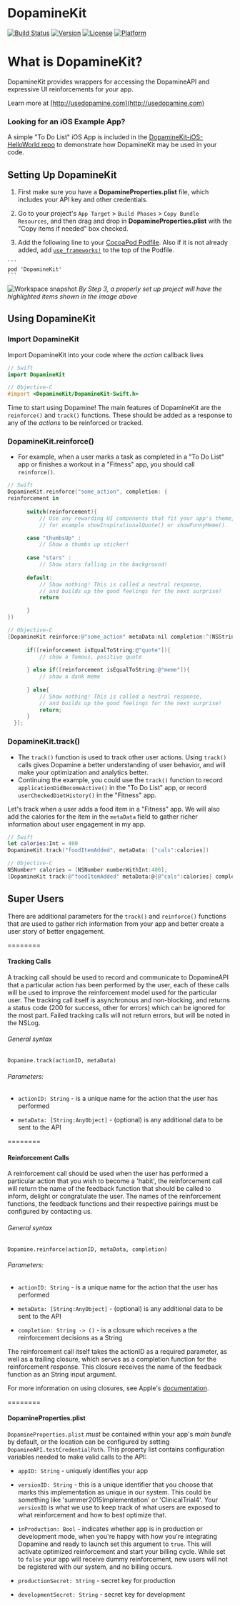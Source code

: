 # DopamineKit

[![Build Status](https://travis-ci.org/DopamineLabs/DopamineKit-iOS.svg?branch=master)](https://travis-ci.org/DopamineLabs/DopamineKit-iOS)
[![Version](https://img.shields.io/cocoapods/v/DopamineKit.svg?style=flat)](http://cocoapods.org/pods/DopamineKit)
[![License](https://img.shields.io/cocoapods/l/DopamineKit.svg?style=flat)](http://cocoapods.org/pods/DopamineKit)
[![Platform](https://img.shields.io/cocoapods/p/DopamineKit.svg?style=flat)](http://cocoapods.org/pods/DopamineKit)

# What is DopamineKit?

DopamineKit provides wrappers for accessing the DopamineAPI and expressive UI reinforcements for your app.

Learn more at [http://usedopamine.com](http://usedopamine.com)

### Looking for an iOS Example App?

A simple "To Do List" iOS App is included in the [DopamineKit-iOS-HelloWorld repo](https://github.com/DopamineLabs/DopamineKit-iOS-HelloWorld) to demonstrate how DopamineKit may be used in your code.

## Setting Up DopamineKit

  1. First make sure you have a __DopamineProperties.plist__ file, which includes your API key and other credentials.

  2. Go to your project's `App Target` > `Build Phases` > `Copy Bundle Resources`, and then drag and drop in __DopamineProperties.plist__ with the "Copy items if needed" box checked.  

  3. Add the following line to your [CocoaPod Podfile](https://cocoapods.org/). Also if it is not already added, add [`use_frameworks!`](https://blog.cocoapods.org/CocoaPods-0.36/) to the top of the Podfile.

	```
	pod 'DopamineKit'
	```

  ![Workspace snapshot](readme/TestApp_with_DopamineKit_and_DopamineProperties.png)
    *By Step 3, a properly set up project will have the highlighted items shown in the image above*
    
## Using DopamineKit

### Import DopamineKit

  Import DopamineKit into your code where the _action_ callback lives

  ```swift
  // Swift
  import DopamineKit
  ```
  
  ```objective-c
  // Objective-C
  #import <DopamineKit/DopamineKit-Swift.h>
  ```
  
  Time to start using Dopamine! The main features of DopamineKit are the `reinforce()` and `track()` functions. These should be added as a response to any of the _actions_ to be reinforced or tracked.
  

### DopamineKit.reinforce()

  -  For example, when a user marks a task as completed in a "To Do List" app or finishes a workout in a "Fitness" app, you should call `reinforce()`.

  ```swift
  // Swift
  DopamineKit.reinforce("some_action", completion: {
  reinforcement in
		
		switch(reinforcement){
			// Use any rewarding UI components that fit your app's theme,
			// for example showInspirationalQuote() or showFunnyMeme().

		case "thumbsUp" :
			// Show a thumbs up sticker!
                                
		case "stars" :
			// Show stars falling in the background!
			
		default:
			// Show nothing! This is called a neutral response, 
			// and builds up the good feelings for the next surprise!
			return

		}
})
  ```

  ```objective-c
  // Objective-C
  [DopamineKit reinforce:@"some_action" metaData:nil completion:^(NSString* reinforcement){
        
        if([reinforcement isEqualToString:@"quote"]){
            // show a famous, positive quote
            
        } else if([reinforcement isEqualToString:@"meme"]){
            // show a dank meme
            
        } else{
            // Show nothing! This is called a neutral response, 
            // and builds up the good feelings for the next surprise!
            return;
        }
    }];
  
  ```
  
### DopamineKit.track()

  - The `track()` function is used to track other user actions. Using `track()` calls gives Dopamine a better understanding of user behavior, and will make your optimization and analytics better. 
  - Continuing the example, you could use the `track()` function to record `applicationDidBecomeActive()` in the  "To Do List" app, or  record `userCheckedDietHistory()` in the "Fitness" app.

  
  Let's track when a user adds a food item in a "Fitness" app. We will also add the calories for the item in the `metaData` field to gather richer information about user engagement in my app.
  
  ```swift
  // Swift
  let calories:Int = 400
  DopamineKit.track("foodItemAdded", metaData: ["cals":calories])
  ```
  
  ```objective-c
  // Objective-C
  NSNumber* calories = [NSNumber numberWithInt:400];
  [DopamineKit track:@"foodItemAdded" metaData:@{@"cals":calories} completion:^(NSString* s){}];
   ```

  
  
## Super Users

There are additional parameters for the `track()` and `reinforce()` functions that are used to gather rich information from your app and better create a user story of better engagement.

========

#### Tracking Calls

A tracking call should be used to record and communicate to DopamineAPI that a particular action has been performed by the user, each of these calls will be used to improve the reinforcement model used for the particular user. The tracking call itself is asynchronous and non-blocking, and returns a status code (200 for success, other for errors) which can be ignored for the most part. Failed tracking calls will not return errors, but will be noted in the NSLog.

###### General syntax

```
Dopamine.track(actionID, metaData)
```

###### Parameters:

 - `actionID: String` - is a unique name for the action that the user has performed

 - `metaData: [String:AnyObject]` - (optional) is any additional data to be sent to the API

========

#### Reinforcement Calls

A reinforcement call should be used when the user has performed a particular action that you wish to become a 'habit', the reinforcement call will return the name of the feedback function that should be called to inform, delight or congratulate the user. The names of the reinforcement functions, the feedback functions and their respective pairings must be configured by contacting us.

###### General syntax

```
Dopamine.reinforce(actionID, metaData, completion)
```

###### Parameters:

 - `actionID: String` - is a unique name for the action that the user has performed

 - `metaData: [String:AnyObject]` - (optional) is any additional data to be sent to the API

 - `completion: String -> ()` - is a closure which receives a the reinforcement decisions as a String

The reinforcement call itself takes the actionID as a required parameter, as well as a trailing closure, which serves as a completion function for the reinforcement response. This closure receives the name of the feedback function as an String input argument.


For more information on using closures, see Apple's [documentation](https://developer.apple.com/library/ios/documentation/Swift/Conceptual/Swift_Programming_Language/Closures.html).

========

#### DopamineProperties.plist
`DopamineProperties.plist` _must_ be contained within your app's _main bundle_ by default, or the location can be configured by setting `DopamineAPI.testCredentialPath`. This property list contains configuration variables needed to make valid calls to the API:

 - `appID: String` - uniquely identifies your app

 - `versionID: String` -  this is a unique identifier that you choose that marks this implementation as unique in our system. This could be something like 'summer2015Implementation' or 'ClinicalTrial4'. Your `versionID` is what we use to keep track of what users are exposed to what reinforcement and how to best optimize that.

 - `inProduction: Bool` - indicates whether app is in production or development mode, when you're happy with how you're integrating Dopamine and ready to launch set this argument to `true`. This will activate optimized reinforcement and start your billing cycle. While set to `false` your app will receive dummy reinforcement, new users will not be registered with our system, and no billing occurs.

 - `productionSecret: String` - secret key for production

 - `developmentSecret: String` - secret key for development
